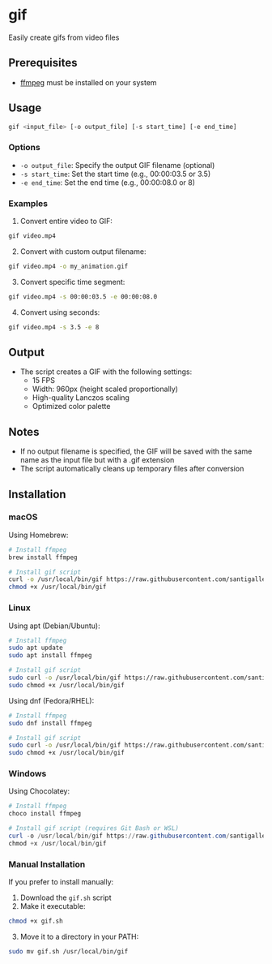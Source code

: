 # gif
Easily create gifs from video files

## Prerequisites
- [ffmpeg](https://ffmpeg.org/) must be installed on your system

## Usage
```bash
gif <input_file> [-o output_file] [-s start_time] [-e end_time]
```

### Options
- `-o output_file`: Specify the output GIF filename (optional)
- `-s start_time`: Set the start time (e.g., 00:00:03.5 or 3.5)
- `-e end_time`: Set the end time (e.g., 00:00:08.0 or 8)

### Examples
1. Convert entire video to GIF:
```bash
gif video.mp4
```

2. Convert with custom output filename:
```bash
gif video.mp4 -o my_animation.gif
```

3. Convert specific time segment:
```bash
gif video.mp4 -s 00:00:03.5 -e 00:00:08.0
```

4. Convert using seconds:
```bash
gif video.mp4 -s 3.5 -e 8
```

## Output
- The script creates a GIF with the following settings:
  - 15 FPS
  - Width: 960px (height scaled proportionally)
  - High-quality Lanczos scaling
  - Optimized color palette

## Notes
- If no output filename is specified, the GIF will be saved with the same name as the input file but with a .gif extension
- The script automatically cleans up temporary files after conversion

## Installation

### macOS
Using Homebrew:
```bash
# Install ffmpeg
brew install ffmpeg

# Install gif script
curl -o /usr/local/bin/gif https://raw.githubusercontent.com/santigallego9/gif/main/gif.sh
chmod +x /usr/local/bin/gif
```

### Linux
Using apt (Debian/Ubuntu):
```bash
# Install ffmpeg
sudo apt update
sudo apt install ffmpeg

# Install gif script
sudo curl -o /usr/local/bin/gif https://raw.githubusercontent.com/santigallego9/gif/main/gif.sh
sudo chmod +x /usr/local/bin/gif
```

Using dnf (Fedora/RHEL):
```bash
# Install ffmpeg
sudo dnf install ffmpeg

# Install gif script
sudo curl -o /usr/local/bin/gif https://raw.githubusercontent.com/santigallego9/gif/main/gif.sh
sudo chmod +x /usr/local/bin/gif
```

### Windows
Using Chocolatey:
```powershell
# Install ffmpeg
choco install ffmpeg

# Install gif script (requires Git Bash or WSL)
curl -o /usr/local/bin/gif https://raw.githubusercontent.com/santigallego9/gif/main/gif.sh
chmod +x /usr/local/bin/gif
```

### Manual Installation
If you prefer to install manually:
1. Download the `gif.sh` script
2. Make it executable:
```bash
chmod +x gif.sh
```
3. Move it to a directory in your PATH:
```bash
sudo mv gif.sh /usr/local/bin/gif
```
